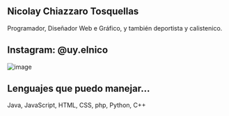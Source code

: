 ## Nicolay Chiazzaro Tosquellas
Programador, Diseñador Web e Gráfico, y también deportista y calistenico. 

## Instagram: @uy.elnico

![image](https://github.com/uyelnico/uyelnico/assets/145890121/1e54bd6e-cffc-4d45-af0c-8a23edf0b64e)

## Lenguajes que puedo manejar...
Java, JavaScript, HTML, CSS, php, Python, C++
